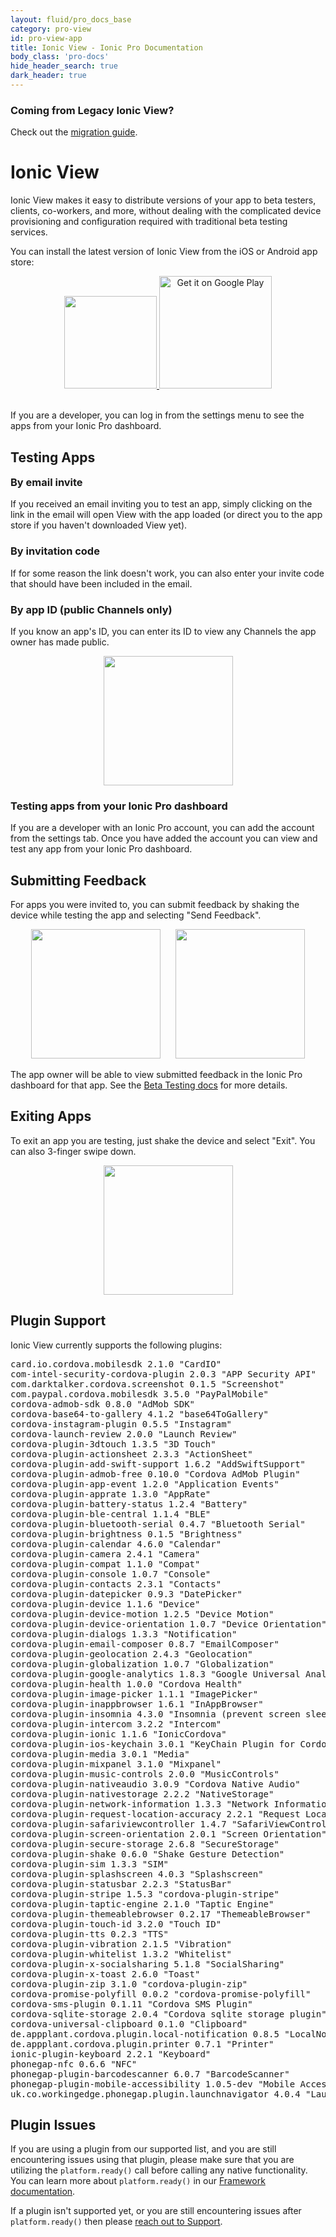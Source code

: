 ```yaml
---
layout: fluid/pro_docs_base
category: pro-view
id: pro-view-app
title: Ionic View - Ionic Pro Documentation
body_class: 'pro-docs'
hide_header_search: true
dark_header: true
---
```


### Coming from Legacy Ionic View?
Check out the [migration guide](/docs/pro/migration/view.html).

# Ionic View

Ionic View makes it easy to distribute versions of your app to beta testers, clients, co-workers, and more, without dealing with the complicated device provisioning and configuration required with traditional beta testing services.  

You can install the latest version of Ionic View from the iOS or Android app store:
<div id="badges" style="text-align:center">
  <a href="https://itunes.apple.com/us/app/ionic-view-test-share-ionic-apps/id1271789931?ls=1&mt=8">
    <img style="width: 148px" src="/img/pro/appstore.png" id="appstore-image">
  </a>

  <a href="https://play.google.com/store/apps/details?id=com.ionicframework.view">
    <img style="width: 180px" alt="Get it on Google Play" src="/img/pro/playstore.png" id="playstore-image">
  </a>
</div>  
<br>

If you are a developer, you can log in from the settings menu to see the apps from your Ionic Pro dashboard.

## Testing Apps

<h3 style="margin-top: 0" id="from-an-email-invite">By email invite</h3>
If you received an email inviting you to test an app, simply clicking on the link in the email will open View with the app loaded (or direct you to the app store if you haven't downloaded View yet).

### By invitation code
If for some reason the link doesn't work, you can also enter your invite code that should have been included in the email.

### By app ID (public Channels only)
If you know an app's ID, you can enter its ID to view any Channels the app owner has made public.

<div style="text-align: center">
  <img style="width: 207px" src="/img/pro/view-code.png">
</div>

### Testing apps from your Ionic Pro dashboard
If you are a developer with an Ionic Pro account, you can add the account from the settings tab.  Once you have added
the account you can view and test any app from your Ionic Pro dashboard.

## Submitting Feedback
For apps you were invited to, you can submit feedback by shaking the device while testing the app and selecting "Send Feedback".

<div style="text-align: center">
  <img style="width: 207px; margin-right: 20px" src="/img/pro/view-shake.png">
  <img style="width: 207px" src="/img/pro/view-feedback.png">
</div>

The app owner will be able to view submitted feedback in the Ionic Pro dashboard for that app. See the [Beta Testing docs](/docs/pro/beta-testing.html#viewing-feedback) for more details.

## Exiting Apps
To exit an app you are testing, just shake the device and select "Exit".  You can also 3-finger swipe down.

<div style="text-align: center">
  <img style="width: 207px" src="/img/pro/view-shake.png">
</div>

## Plugin Support
Ionic View currently supports the following plugins:

<pre>
card.io.cordova.mobilesdk 2.1.0 "CardIO"
com-intel-security-cordova-plugin 2.0.3 "APP Security API"
com.darktalker.cordova.screenshot 0.1.5 "Screenshot"
com.paypal.cordova.mobilesdk 3.5.0 "PayPalMobile"
cordova-admob-sdk 0.8.0 "AdMob SDK"
cordova-base64-to-gallery 4.1.2 "base64ToGallery"
cordova-instagram-plugin 0.5.5 "Instagram"
cordova-launch-review 2.0.0 "Launch Review"
cordova-plugin-3dtouch 1.3.5 "3D Touch"
cordova-plugin-actionsheet 2.3.3 "ActionSheet"
cordova-plugin-add-swift-support 1.6.2 "AddSwiftSupport"
cordova-plugin-admob-free 0.10.0 "Cordova AdMob Plugin"
cordova-plugin-app-event 1.2.0 "Application Events"
cordova-plugin-apprate 1.3.0 "AppRate"
cordova-plugin-battery-status 1.2.4 "Battery"
cordova-plugin-ble-central 1.1.4 "BLE"
cordova-plugin-bluetooth-serial 0.4.7 "Bluetooth Serial"
cordova-plugin-brightness 0.1.5 "Brightness"
cordova-plugin-calendar 4.6.0 "Calendar"
cordova-plugin-camera 2.4.1 "Camera"
cordova-plugin-compat 1.1.0 "Compat"
cordova-plugin-console 1.0.7 "Console"
cordova-plugin-contacts 2.3.1 "Contacts"
cordova-plugin-datepicker 0.9.3 "DatePicker"
cordova-plugin-device 1.1.6 "Device"
cordova-plugin-device-motion 1.2.5 "Device Motion"
cordova-plugin-device-orientation 1.0.7 "Device Orientation"
cordova-plugin-dialogs 1.3.3 "Notification"
cordova-plugin-email-composer 0.8.7 "EmailComposer"
cordova-plugin-geolocation 2.4.3 "Geolocation"
cordova-plugin-globalization 1.0.7 "Globalization"
cordova-plugin-google-analytics 1.8.3 "Google Universal Analytics Plugin"
cordova-plugin-health 1.0.0 "Cordova Health"
cordova-plugin-image-picker 1.1.1 "ImagePicker"
cordova-plugin-inappbrowser 1.6.1 "InAppBrowser"
cordova-plugin-insomnia 4.3.0 "Insomnia (prevent screen sleep)"
cordova-plugin-intercom 3.2.2 "Intercom"
cordova-plugin-ionic 1.1.6 "IonicCordova"
cordova-plugin-ios-keychain 3.0.1 "KeyChain Plugin for Cordova iOS"
cordova-plugin-media 3.0.1 "Media"
cordova-plugin-mixpanel 3.1.0 "Mixpanel"
cordova-plugin-music-controls 2.0.0 "MusicControls"
cordova-plugin-nativeaudio 3.0.9 "Cordova Native Audio"
cordova-plugin-nativestorage 2.2.2 "NativeStorage"
cordova-plugin-network-information 1.3.3 "Network Information"
cordova-plugin-request-location-accuracy 2.2.1 "Request Location Accuracy"
cordova-plugin-safariviewcontroller 1.4.7 "SafariViewController"
cordova-plugin-screen-orientation 2.0.1 "Screen Orientation"
cordova-plugin-secure-storage 2.6.8 "SecureStorage"
cordova-plugin-shake 0.6.0 "Shake Gesture Detection"
cordova-plugin-sim 1.3.3 "SIM"
cordova-plugin-splashscreen 4.0.3 "Splashscreen"
cordova-plugin-statusbar 2.2.3 "StatusBar"
cordova-plugin-stripe 1.5.3 "cordova-plugin-stripe"
cordova-plugin-taptic-engine 2.1.0 "Taptic Engine"
cordova-plugin-themeablebrowser 0.2.17 "ThemeableBrowser"
cordova-plugin-touch-id 3.2.0 "Touch ID"
cordova-plugin-tts 0.2.3 "TTS"
cordova-plugin-vibration 2.1.5 "Vibration"
cordova-plugin-whitelist 1.3.2 "Whitelist"
cordova-plugin-x-socialsharing 5.1.8 "SocialSharing"
cordova-plugin-x-toast 2.6.0 "Toast"
cordova-plugin-zip 3.1.0 "cordova-plugin-zip"
cordova-promise-polyfill 0.0.2 "cordova-promise-polyfill"
cordova-sms-plugin 0.1.11 "Cordova SMS Plugin"
cordova-sqlite-storage 2.0.4 "Cordova sqlite storage plugin"
cordova-universal-clipboard 0.1.0 "Clipboard"
de.appplant.cordova.plugin.local-notification 0.8.5 "LocalNotification"
de.appplant.cordova.plugin.printer 0.7.1 "Printer"
ionic-plugin-keyboard 2.2.1 "Keyboard"
phonegap-nfc 0.6.6 "NFC"
phonegap-plugin-barcodescanner 6.0.7 "BarcodeScanner"
phonegap-plugin-mobile-accessibility 1.0.5-dev "Mobile Accessibility"
uk.co.workingedge.phonegap.plugin.launchnavigator 4.0.4 "Launch Navigator"
</pre>

## Plugin Issues

If you are using a plugin from our supported list, and you are still encountering issues using that plugin, please make sure that you are utilizing the `platform.ready()` call before calling any native functionality. You can learn more about `platform.ready()` in our <a href="https://ionicframework.com/docs/api/platform/Platform/#ready" target="_blank">Framework documentation</a>.

If a plugin isn't supported yet, or you are still encountering issues after `platform.ready()` then please <a href="http://ionicframework.com/support">reach out to Support</a>.